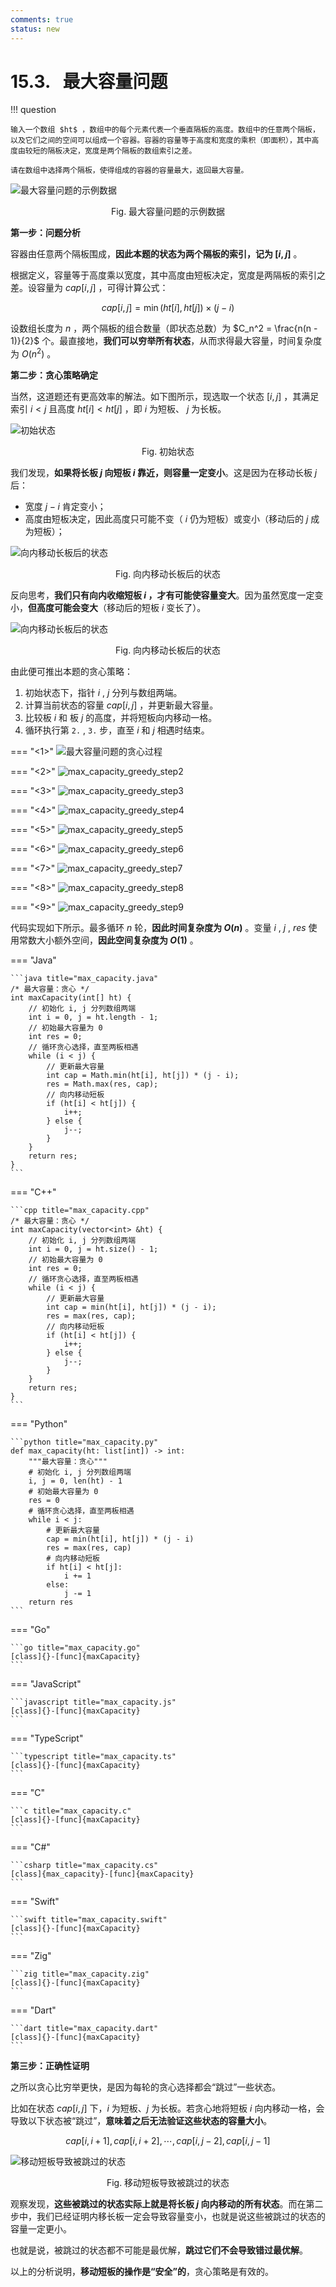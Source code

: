 ```yaml
---
comments: true
status: new
---
```


# 15.3. &nbsp; 最大容量问题

!!! question

    输入一个数组 $ht$ ，数组中的每个元素代表一个垂直隔板的高度。数组中的任意两个隔板，以及它们之间的空间可以组成一个容器。容器的容量等于高度和宽度的乘积（即面积），其中高度由较短的隔板决定，宽度是两个隔板的数组索引之差。
    
    请在数组中选择两个隔板，使得组成的容器的容量最大，返回最大容量。

![最大容量问题的示例数据](max_capacity_problem.assets/max_capacity_example.png)

<p align="center"> Fig. 最大容量问题的示例数据 </p>

**第一步：问题分析**

容器由任意两个隔板围成，**因此本题的状态为两个隔板的索引，记为 $[i, j]$** 。

根据定义，容量等于高度乘以宽度，其中高度由短板决定，宽度是两隔板的索引之差。设容量为 $cap[i, j]$ ，可得计算公式：

$$
cap[i, j] = \min(ht[i], ht[j]) \times (j - i)
$$

设数组长度为 $n$ ，两个隔板的组合数量（即状态总数）为 $C_n^2 = \frac{n(n - 1)}{2}$ 个。最直接地，**我们可以穷举所有状态**，从而求得最大容量，时间复杂度为 $O(n^2)$ 。

**第二步：贪心策略确定**

当然，这道题还有更高效率的解法。如下图所示，现选取一个状态 $[i, j]$ ，其满足索引 $i < j$ 且高度 $ht[i] < ht[j]$ ，即 $i$ 为短板、 $j$ 为长板。

![初始状态](max_capacity_problem.assets/max_capacity_initial_state.png)

<p align="center"> Fig. 初始状态 </p>

我们发现，**如果将长板 $j$ 向短板 $i$ 靠近，则容量一定变小**。这是因为在移动长板 $j$ 后：

- 宽度 $j-i$ 肯定变小；
- 高度由短板决定，因此高度只可能不变（ $i$ 仍为短板）或变小（移动后的 $j$ 成为短板）；

![向内移动长板后的状态](max_capacity_problem.assets/max_capacity_moving_long_board.png)

<p align="center"> Fig. 向内移动长板后的状态 </p>

反向思考，**我们只有向内收缩短板 $i$ ，才有可能使容量变大**。因为虽然宽度一定变小，**但高度可能会变大**（移动后的短板 $i$ 变长了）。

![向内移动长板后的状态](max_capacity_problem.assets/max_capacity_moving_short_board.png)

<p align="center"> Fig. 向内移动长板后的状态 </p>

由此便可推出本题的贪心策略：

1. 初始状态下，指针 $i$ , $j$ 分列与数组两端。
2. 计算当前状态的容量 $cap[i, j]$ ，并更新最大容量。
3. 比较板 $i$ 和 板 $j$ 的高度，并将短板向内移动一格。
4. 循环执行第 `2.` , `3.` 步，直至 $i$ 和 $j$ 相遇时结束。

=== "<1>"
    ![最大容量问题的贪心过程](max_capacity_problem.assets/max_capacity_greedy_step1.png)

=== "<2>"
    ![max_capacity_greedy_step2](max_capacity_problem.assets/max_capacity_greedy_step2.png)

=== "<3>"
    ![max_capacity_greedy_step3](max_capacity_problem.assets/max_capacity_greedy_step3.png)

=== "<4>"
    ![max_capacity_greedy_step4](max_capacity_problem.assets/max_capacity_greedy_step4.png)

=== "<5>"
    ![max_capacity_greedy_step5](max_capacity_problem.assets/max_capacity_greedy_step5.png)

=== "<6>"
    ![max_capacity_greedy_step6](max_capacity_problem.assets/max_capacity_greedy_step6.png)

=== "<7>"
    ![max_capacity_greedy_step7](max_capacity_problem.assets/max_capacity_greedy_step7.png)

=== "<8>"
    ![max_capacity_greedy_step8](max_capacity_problem.assets/max_capacity_greedy_step8.png)

=== "<9>"
    ![max_capacity_greedy_step9](max_capacity_problem.assets/max_capacity_greedy_step9.png)

代码实现如下所示。最多循环 $n$ 轮，**因此时间复杂度为 $O(n)$** 。变量 $i$ , $j$ , $res$ 使用常数大小额外空间，**因此空间复杂度为 $O(1)$** 。

=== "Java"

    ```java title="max_capacity.java"
    /* 最大容量：贪心 */
    int maxCapacity(int[] ht) {
        // 初始化 i, j 分列数组两端
        int i = 0, j = ht.length - 1;
        // 初始最大容量为 0
        int res = 0;
        // 循环贪心选择，直至两板相遇
        while (i < j) {
            // 更新最大容量
            int cap = Math.min(ht[i], ht[j]) * (j - i);
            res = Math.max(res, cap);
            // 向内移动短板
            if (ht[i] < ht[j]) {
                i++;
            } else {
                j--;
            }
        }
        return res;
    }
    ```

=== "C++"

    ```cpp title="max_capacity.cpp"
    /* 最大容量：贪心 */
    int maxCapacity(vector<int> &ht) {
        // 初始化 i, j 分列数组两端
        int i = 0, j = ht.size() - 1;
        // 初始最大容量为 0
        int res = 0;
        // 循环贪心选择，直至两板相遇
        while (i < j) {
            // 更新最大容量
            int cap = min(ht[i], ht[j]) * (j - i);
            res = max(res, cap);
            // 向内移动短板
            if (ht[i] < ht[j]) {
                i++;
            } else {
                j--;
            }
        }
        return res;
    }
    ```

=== "Python"

    ```python title="max_capacity.py"
    def max_capacity(ht: list[int]) -> int:
        """最大容量：贪心"""
        # 初始化 i, j 分列数组两端
        i, j = 0, len(ht) - 1
        # 初始最大容量为 0
        res = 0
        # 循环贪心选择，直至两板相遇
        while i < j:
            # 更新最大容量
            cap = min(ht[i], ht[j]) * (j - i)
            res = max(res, cap)
            # 向内移动短板
            if ht[i] < ht[j]:
                i += 1
            else:
                j -= 1
        return res
    ```

=== "Go"

    ```go title="max_capacity.go"
    [class]{}-[func]{maxCapacity}
    ```

=== "JavaScript"

    ```javascript title="max_capacity.js"
    [class]{}-[func]{maxCapacity}
    ```

=== "TypeScript"

    ```typescript title="max_capacity.ts"
    [class]{}-[func]{maxCapacity}
    ```

=== "C"

    ```c title="max_capacity.c"
    [class]{}-[func]{maxCapacity}
    ```

=== "C#"

    ```csharp title="max_capacity.cs"
    [class]{max_capacity}-[func]{maxCapacity}
    ```

=== "Swift"

    ```swift title="max_capacity.swift"
    [class]{}-[func]{maxCapacity}
    ```

=== "Zig"

    ```zig title="max_capacity.zig"
    [class]{}-[func]{maxCapacity}
    ```

=== "Dart"

    ```dart title="max_capacity.dart"
    [class]{}-[func]{maxCapacity}
    ```

**第三步：正确性证明**

之所以贪心比穷举更快，是因为每轮的贪心选择都会“跳过”一些状态。

比如在状态 $cap[i, j]$ 下，$i$ 为短板、$j$ 为长板。若贪心地将短板 $i$ 向内移动一格，会导致以下状态被“跳过”，**意味着之后无法验证这些状态的容量大小**。

$$
cap[i, i+1], cap[i, i+2], \cdots, cap[i, j-2], cap[i, j-1]
$$

![移动短板导致被跳过的状态](max_capacity_problem.assets/max_capacity_skipped_states.png)

<p align="center"> Fig. 移动短板导致被跳过的状态 </p>

观察发现，**这些被跳过的状态实际上就是将长板 $j$ 向内移动的所有状态**。而在第二步中，我们已经证明内移长板一定会导致容量变小，也就是说这些被跳过的状态的容量一定更小。

也就是说，被跳过的状态都不可能是最优解，**跳过它们不会导致错过最优解**。

以上的分析说明，**移动短板的操作是“安全”的**，贪心策略是有效的。
